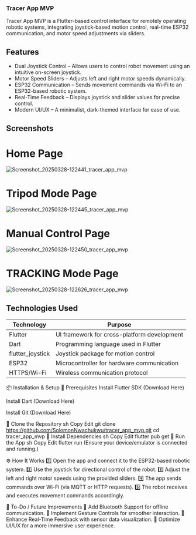 ### Tracer App MVP
 Tracer App MVP is a Flutter-based control interface for remotely operating robotic systems, integrating joystick-based motion control, real-time ESP32 communication, and motor speed adjustments via sliders.




## Features
- Dual Joystick Control – Allows users to control robot movement using an intuitive on-screen joystick.
- Motor Speed Sliders – Adjusts left and right motor speeds dynamically.
- ESP32 Communication – Sends movement commands via Wi-Fi to an ESP32-based robotic system.
- Real-Time Feedback – Displays joystick and slider values for precise control.
- Modern UI/UX – A minimalist, dark-themed interface for ease of use.

## Screenshots
# Home Page
![Screenshot_20250328-122441_tracer_app_mvp](https://github.com/user-attachments/assets/a1484096-7af8-4f20-b692-7b8e27dee003)
# Tripod Mode Page
![Screenshot_20250328-122445_tracer_app_mvp](https://github.com/user-attachments/assets/838cff56-fdcc-4390-b044-2398c091077b)
# Manual Control Page
![Screenshot_20250328-122450_tracer_app_mvp](https://github.com/user-attachments/assets/f673490c-8222-4231-b500-bcc81c18addb)
# TRACKING Mode Page
![Screenshot_20250328-122626_tracer_app_mvp](https://github.com/user-attachments/assets/6059ba8b-2941-4d5d-a7e6-43342ade0c46)






## Technologies Used
|Technology|	Purpose|
|----------|--------|
|Flutter|	UI framework for cross-platform development|
|Dart|	Programming language used in Flutter|
|flutter_joystick|	Joystick package for motion control|
|ESP32|	Microcontroller for hardware communication|
|HTTPS/Wi-Fi|	Wireless communication protocol|
📦 Installation & Setup
🔹 Prerequisites
Install Flutter SDK (Download Here)

Install Dart (Download Here)

Install Git (Download Here)

🔹 Clone the Repository
sh
Copy
Edit
git clone https://github.com/SolomonNwachukwu/tracer_app_mvp.git
cd tracer_app_mvp
🔹 Install Dependencies
sh
Copy
Edit
flutter pub get
🔹 Run the App
sh
Copy
Edit
flutter run
(Ensure your device/emulator is connected and running.)

⚙️ How It Works
1️⃣ Open the app and connect it to the ESP32-based robotic system.
2️⃣ Use the joystick for directional control of the robot.
3️⃣ Adjust the left and right motor speeds using the provided sliders.
4️⃣ The app sends commands over Wi-Fi (via MQTT or HTTP requests).
5️⃣ The robot receives and executes movement commands accordingly.

📌 To-Do / Future Improvements
🔹 Add Bluetooth Support for offline communication.
🔹 Implement Gesture Controls for smoother interaction.
🔹 Enhance Real-Time Feedback with sensor data visualization.
🔹 Optimize UI/UX for a more immersive user experience.

